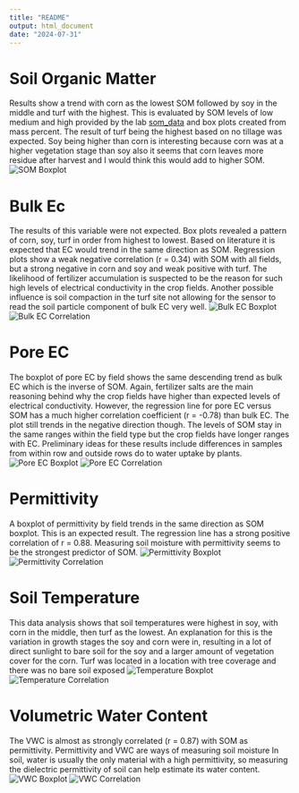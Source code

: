 ```yaml
---
title: "README"
output: html_document
date: "2024-07-31"
---
```


# **Soil Organic Matter**
Results show a trend with corn as the lowest SOM followed by soy in the middle and turf with the highest. This is evaluated by SOM levels of low medium and high provided by the lab [som_data](https://github.com/RTGS-Lab/2024_SOM_EC_NSF_REEU/blob/master/preprocessed/som_data.xlsx) and box plots created from mass percent. The result of turf being the highest based on no tillage was expected. Soy being higher than corn is interesting because corn was at a higher vegetation stage than soy also it seems that corn leaves more residue after harvest and I would think this would add to higher SOM.
![SOM Boxplot](images_and_graphics/som_boxplot.png)

# **Bulk Ec**
The results of this variable were not expected. Box plots revealed a pattern of corn, soy, turf in order from highest to lowest. Based on literature it is expected that EC would trend in the same direction as SOM. Regression plots show a weak negative correlation (r = 0.34)  with SOM with all fields, but a strong negative in corn and soy and weak positive with turf. The likelihood of fertilizer accumulation is suspected to be the reason for such high levels of electrical conductivity in the crop fields. Another possible influence is soil compaction in the turf site not allowing for the sensor to read the soil particle component of bulk EC very well.
![Bulk EC Boxplot](images_and_graphics/Rplot01.png)
![Bulk EC Correlation](images_and_graphics/Rplot02.png)

# **Pore EC**
The boxplot of pore EC by field shows the same descending trend as bulk EC which is the inverse of SOM. Again, fertilizer salts are the main reasoning behind why the crop fields have higher than expected levels of electrical conductivity. However, the regression line for pore EC versus SOM has a much higher correlation coefficient (r = -0.78) than bulk EC. The plot still trends in the negative direction though. The levels of SOM stay in the same ranges within the field type but the crop fields have longer ranges with EC. Preliminary ideas for these results include differences in samples from within row and outside rows do to water uptake by plants.
![Pore EC Boxplot](images_and_graphics/Rplot04.png)
![Pore EC Correlation](images_and_graphics/Rplot03.png)

# **Permittivity**
A boxplot of permittivity by field trends in the same direction as SOM boxplot. This is an expected result. The regression line has a strong positive correlation of r = 0.88. Measuring soil moisture with permittivity seems to be the strongest predictor of SOM.
![Permittivity Boxplot](images_and_graphics/Rplot05.png)
![Permittivity Correlation](images_and_graphics/correlation.png)

# **Soil Temperature**
This data analysis shows that soil temperatures were highest in soy, with corn in the middle, then turf as the lowest. An explanation for this is the variation in growth stages the soy and corn were in, resulting in a lot of direct sunlight to bare soil for the soy and a larger amount of vegetation cover for the corn. Turf was located in a location with tree coverage and there was no bare soil exposed
![Temperature Boxplot](images_and_graphics/Rplot09.png)
![Temperature Correlation](images_and_graphics/Rplot07.png)

# **Volumetric Water Content**
The VWC is almost as strongly correlated (r = 0.87) with SOM as permittivity. Permittivity and VWC are ways of measuring soil moisture  In soil, water is usually the only material with a high permittivity, so measuring the dielectric permittivity of soil can help estimate its water content.
![VWC Boxplot](images_and_graphics/Rplot10.png)
![VWC Correlation](images_and_graphics/Rplot08.png)



